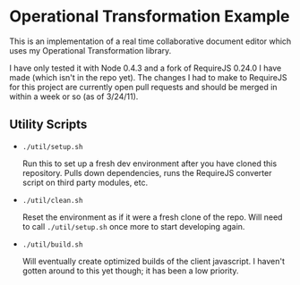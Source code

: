 # Operational Transformation Example

This is an implementation of a real time collaborative document editor which
uses my Operational Transformation library.

I have only tested it with Node 0.4.3 and a fork of RequireJS 0.24.0 I have made
(which isn't in the repo yet). The changes I had to make to RequireJS for this
project are currently open pull requests and should be merged in within a week
or so (as of 3/24/11).

## Utility Scripts

 * `./util/setup.sh`

   Run this to set up a fresh dev environment after you have cloned this
   repository. Pulls down dependencies, runs the RequireJS converter script on
   third party modules, etc.

 * `./util/clean.sh`

   Reset the environment as if it were a fresh clone of the repo. Will need to
   call `./util/setup.sh` once more to start developing again.

 * `./util/build.sh`

   Will eventually create optimized builds of the client javascript. I haven't
   gotten around to this yet though; it has been a low priority.
